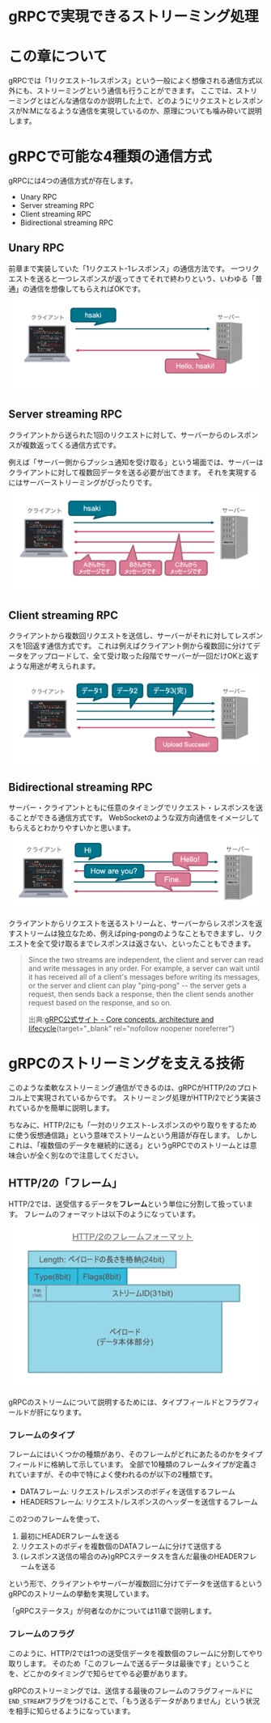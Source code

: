 
# gRPCで実現できるストリーミング処理

# この章について

gRPCでは「1リクエスト-1レスポンス」という一般によく想像される通信方式以外にも、ストリーミングという通信も行うことができます。
ここでは、ストリーミングとはどんな通信なのか説明した上で、どのようにリクエストとレスポンスがN:Mになるような通信を実現しているのか、原理についても噛み砕いて説明します。

# gRPCで可能な4種類の通信方式

gRPCには4つの通信方式が存在します。

-   Unary RPC
-   Server streaming RPC
-   Client streaming RPC
-   Bidirectional streaming RPC

## Unary RPC

前章まで実装していた「1リクエスト-1レスポンス」の通信方法です。
一つリクエストを送ると一つレスポンスが返ってきてそれで終わりという、いわゆる「普通」の通信を想像してもらえればOKです。
![](../img/d61c97eab65e-20220610.png)

## Server streaming RPC

クライアントから送られた1回のリクエストに対して、サーバーからのレスポンスが複数返ってくる通信方式です。

例えば「サーバー側からプッシュ通知を受け取る」という場面では、サーバーはクライアントに対して複数回データを送る必要が出てきます。
それを実現するにはサーバーストリーミングがぴったりです。
![](../img/81cffca3f96e-20220610.png)

## Client streaming RPC

クライアントから複数回リクエストを送信し、サーバーがそれに対してレスポンスを1回返す通信方式です。
これは例えばクライアント側から複数回に分けてデータをアップロードして、全て受け取った段階でサーバーが一回だけOKと返すような用途が考えられます。
![](../img/8b638efce2f7-20220610.png)

## Bidirectional streaming RPC

サーバー・クライアントともに任意のタイミングでリクエスト・レスポンスを送ることができる通信方式です。
WebSocketのような双方向通信をイメージしてもらえるとわかりやすいかと思います。
![](../img/34cbf0f187c5-20220611.png)

クライアントからリクエストを送るストリームと、サーバーからレスポンスを返すストリームは独立なため、例えばping-pongのようなこともできますし、リクエストを全て受け取るまでレスポンスは返さない、といったこともできます。

> Since the two streams are independent, the client and server can read
> and write messages in any order.
> For example, a server can wait until it has received all of a client's
> messages before writing its messages, or the server and client can
> play "ping-pong" -- the server gets a request, then sends back a
> response, then the client sends another request based on the response,
> and so on.
>
> 出典:[gRPC公式サイト - Core concepts, architecture and
> lifecycle](https://grpc.io/docs/what-is-grpc/core-concepts/){target="_blank"
> rel="nofollow noopener noreferrer"}

# gRPCのストリーミングを支える技術

このような柔軟なストリーミング通信ができるのは、gRPCがHTTP/2のプロトコル上で実現されているからです。
ストリーミング処理がHTTP/2でどう実装されているかを簡単に説明します。



ちなみに、HTTP/2にも「一対のリクエスト-レスポンスのやり取りをするために使う仮想通信路」という意味でストリームという用語が存在します。
しかしこれは、「複数個のデータを継続的に送る」というgRPCでのストリームとは意味合いが全く別なので注意してください。


## HTTP/2の「フレーム」

HTTP/2では、送受信するデータを**フレーム**という単位に分割して扱っています。
フレームのフォーマットは以下のようになっています。
![](../img/9baa38f6b0f3-20220611.png)

gRPCのストリームについて説明するためには、タイプフィールドとフラグフィールドが肝になります。

### フレームのタイプ

フレームにはいくつかの種類があり、そのフレームがどれにあたるのかをタイプフィールドに格納して示しています。
全部で10種類のフレームタイプが定義されていますが、その中で特によく使われるのが以下の2種類です。

-   DATAフレーム: リクエスト/レスポンスのボディを送信するフレーム
-   HEADERSフレーム: リクエスト/レスポンスのヘッダーを送信するフレーム

この2つのフレームを使って、

1.  最初にHEADERフレームを送る
2.  リクエストのボディを複数個のDATAフレームに分けて送信する
3.  (レスポンス送信の場合のみ)gRPCステータスを含んだ最後のHEADERフレームを送る

という形で、クライアントやサーバーが複数回に分けてデータを送信するというgRPCのストリームの挙動を実現しています。



「gRPCステータス」が何者なのかについては11章で説明します。


### フレームのフラグ

このように、HTTP/2では1つの送受信データを複数個のフレームに分割してやり取りします。
そのため「このフレームで送るデータは最後です」ということを、どこかのタイミングで知らせてやる必要があります。

gRPCのストリーミングでは、送信する最後のフレームのフラグフィールドに`END_STREAM`フラグをつけることで、「もう送るデータがありません」という状況を相手に知らせるようになっています。



